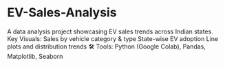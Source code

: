 # EV-Sales-Analysis
A data analysis project showcasing EV sales trends across Indian states.
 Key Visuals:  Sales by vehicle category &amp; type 
 State-wise EV adoption 
 Line plots and distribution trends 
 🛠️ Tools: Python (Google Colab), Pandas, Matplotlib, Seaborn
